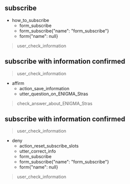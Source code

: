 ## subscribe
* how_to_subscribe
  - form_subscribe
  - form_subscribe{"name": "form_subscribe"}
  - form{"name": null}
> user_check_information

## subscribe with information confirmed
> user_check_information
* affirm
  - action_save_information
  - utter_question_on_ENIGMA_Stras
> check_answer_about_ENIGMA_Stras

## subscribe with information confirmed
> user_check_information
* deny
  - action_reset_subscribe_slots
  - utter_correct_info
  - form_subscribe
  - form_subscribe{"name": "form_subscribe"}
  - form{"name": null}
> user_check_information
